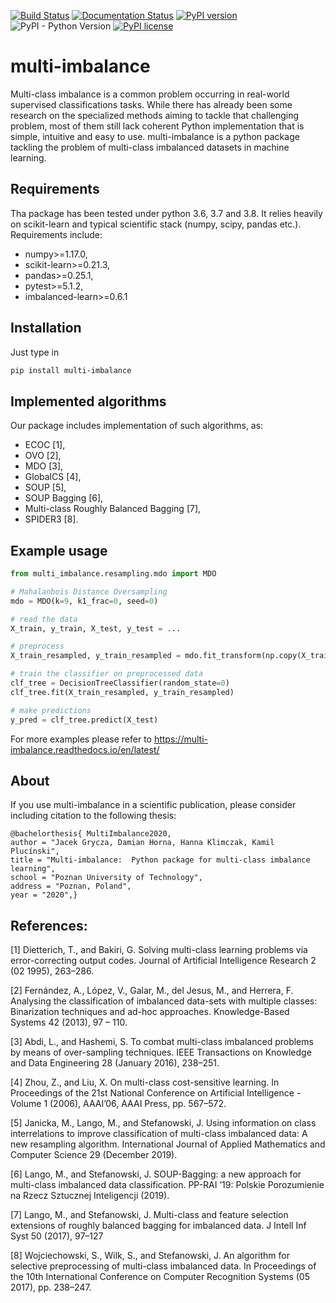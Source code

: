 [![Build Status](https://travis-ci.org/damian-horna/multi-imbalance.svg?branch=master)](https://travis-ci.org/damian-horna/multi-imbalance)
[![Documentation Status](https://readthedocs.org/projects/multi-imbalance/badge/?version=latest)](https://multi-imbalance.readthedocs.io/en/latest/?badge=latest)
[![PyPI version](https://badge.fury.io/py/multi-imbalance.svg)](https://badge.fury.io/py/multi-imbalance)
![PyPI - Python Version](https://img.shields.io/pypi/pyversions/multi-imbalance)
[![PyPI license](https://img.shields.io/pypi/l/ansicolortags.svg)](https://pypi.python.org/pypi/ansicolortags/)

# multi-imbalance
Multi-class imbalance is a common problem occurring in real-world supervised classifications tasks. While there has already been some research on the specialized methods aiming to tackle that challenging problem, most of them still lack coherent Python implementation that is simple, intuitive and easy to use.
multi-imbalance is a python package tackling the problem of multi-class imbalanced datasets in machine learning.
## Requirements
Tha package has been tested under python 3.6, 3.7 and 3.8. It relies heavily on scikit-learn and typical scientific stack (numpy, scipy, pandas etc.).
Requirements include:
* numpy>=1.17.0,
* scikit-learn>=0.21.3,
* pandas>=0.25.1,
* pytest>=5.1.2,
* imbalanced-learn>=0.6.1

## Installation
Just type in
```bash
pip install multi-imbalance
```

## Implemented algorithms
Our package includes implementation of such algorithms, as: 
* ECOC [1],
* OVO [2],
* MDO [3],
* GlobalCS [4], 
* SOUP [5],
* SOUP Bagging [6],
* Multi-class Roughly Balanced Bagging [7],
* SPIDER3 [8].

## Example usage
```python
from multi_imbalance.resampling.mdo import MDO

# Mahalanbois Distance Oversampling
mdo = MDO(k=9, k1_frac=0, seed=0)

# read the data
X_train, y_train, X_test, y_test = ...

# preprocess
X_train_resampled, y_train_resampled = mdo.fit_transform(np.copy(X_train), np.copy(y_train))

# train the classifier on preprocessed data
clf_tree = DecisionTreeClassifier(random_state=0)
clf_tree.fit(X_train_resampled, y_train_resampled)

# make predictions
y_pred = clf_tree.predict(X_test)
```

For more examples please refer to https://multi-imbalance.readthedocs.io/en/latest/

## About
If you use multi-imbalance in a scientific publication, please consider including
citation to the following thesis:

```
@bachelorthesis{ MultiImbalance2020,
author = "Jacek Grycza, Damian Horna, Hanna Klimczak, Kamil Plucínski",
title = "Multi-imbalance:  Python package for multi-class imbalance learning",
school = "Poznan University of Technology",
address = "Poznan, Poland",
year = "2020",}
```

## References:

[1] Dietterich, T., and Bakiri, G. Solving multi-class learning problems via error-correcting
output codes. Journal of Artificial Intelligence Research 2 (02 1995), 263–286.

[2] Fernández, A., López, V., Galar, M., del Jesus, M., and Herrera, F. Analysing
the classification of imbalanced data-sets with multiple classes: Binarization techniques and
ad-hoc approaches. Knowledge-Based Systems 42 (2013), 97 – 110.

[3] Abdi, L., and Hashemi, S. To combat multi-class imbalanced problems by means of
over-sampling techniques. IEEE Transactions on Knowledge and Data Engineering 28
(January 2016), 238–251.

[4] Zhou, Z., and Liu, X. On multi-class cost-sensitive learning. In Proceedings of the 21st
National Conference on Artificial Intelligence - Volume 1 (2006), AAAI’06, AAAI Press,
pp. 567–572.

[5] Janicka, M., Lango, M., and Stefanowski, J. Using information on class interrelations
to improve classification of multi-class imbalanced data: A new resampling algorithm.
International Journal of Applied Mathematics and Computer Science 29 (December 2019).

[6] Lango, M., and Stefanowski, J. SOUP-Bagging: a new approach for multi-class
imbalanced data classification. PP-RAI ’19: Polskie Porozumienie na Rzecz Sztucznej
Inteligencji (2019).

[7] Lango, M., and Stefanowski, J. Multi-class and feature selection extensions of roughly
balanced bagging for imbalanced data. J Intell Inf Syst 50 (2017), 97–127

[8] Wojciechowski, S., Wilk, S., and Stefanowski, J. An algorithm for selective
preprocessing of multi-class imbalanced data. In Proceedings of the 10th International
Conference on Computer Recognition Systems (05 2017), pp. 238–247.